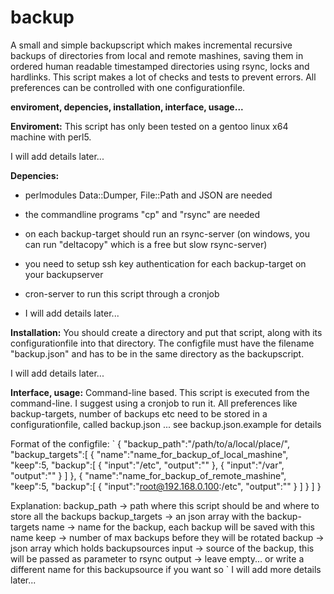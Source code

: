 backup
==========================

A small and simple backupscript which makes incremental recursive backups of directories from local and remote mashines, saving them in ordered human readable timestamped directories using rsync, locks and hardlinks. This script makes a lot of checks and tests to prevent errors. All preferences can be controlled with one configurationfile.

**enviroment, depencies, installation, interface, usage...**

**Enviroment:**
This script has only been tested on a gentoo linux x64 machine with perl5. 

I will add details later...

**Depencies:** 
- perlmodules Data::Dumper, File::Path and JSON are needed
- the commandline programs "cp" and "rsync" are needed
- on each backup-target should run an rsync-server (on windows, you can run "deltacopy" which is a free but slow rsync-server)
- you need to setup ssh key authentication for each backup-target on your backupserver
- cron-server to run this script through a cronjob

- I will add details later...

**Installation:**
You should create a directory and put that script, along with its configurationfile into that directory. The configfile must have the filename "backup.json" and has to be in the same directory as the backupscript. 

I will add details later...

**Interface, usage:**
Command-line based. This script is executed from the command-line. I suggest using a cronjob to run it. 
All preferences like backup-targets, number of backups etc need to be stored in a configurationfile, called backup.json ... see backup.json.example for details

Format of the configfile:
`
{
	"backup_path":"/path/to/a/local/place/",
	"backup_targets":[
		{
			"name":"name_for_backup_of_local_mashine",
			"keep":5,
			"backup":[
				{
					"input":"/etc",
					"output":""
				},
				{
					"input":"/var",
					"output":""
				}
			]
		},
                {
			"name":"name_for_backup_of_remote_mashine",
			"keep":5,
			"backup":[
				{
					"input":"root@192.168.0.100:/etc",
					"output":""
				}
			]
		}
	]
}

Explanation:
backup_path -> path where this script should be and where to store all the backups
backup_targets -> an json array with the backup-targets
name -> name for the backup, each backup will be saved with this name
keep -> number of max backups before they will be rotated
backup -> json array which holds backupsources
input -> source of the backup, this will be passed as parameter to rsync
output -> leave empty... or write a different name for this backupsource if you want so
`
I will add more details later...

